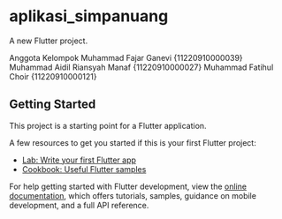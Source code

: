 # aplikasi_simpanuang

A new Flutter project.

Anggota Kelompok
Muhammad Fajar Ganevi    {11220910000039}
Muhammad Aidil Riansyah Manaf    {11220910000027} 
Muhammad Fatihul Choir     {11220910000121}

## Getting Started

This project is a starting point for a Flutter application.

A few resources to get you started if this is your first Flutter project:

- [Lab: Write your first Flutter app](https://docs.flutter.dev/get-started/codelab)
- [Cookbook: Useful Flutter samples](https://docs.flutter.dev/cookbook)

For help getting started with Flutter development, view the
[online documentation](https://docs.flutter.dev/), which offers tutorials,
samples, guidance on mobile development, and a full API reference.
